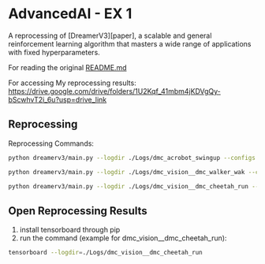 # AdvancedAI - EX 1

A reprocessing of [DreamerV3][paper], a scalable and general reinforcement
learning algorithm that masters a wide range of applications with fixed
hyperparameters.

For reading the original [README.md](https://github.com/YardenLevinger/AdvancedAI_dreamerv3/blob/main/original_README.md)

For accessing My reprocessing results: https://drive.google.com/drive/folders/1U2Kqf_41mbm4jKDVgQy-bScwhvT2i_6u?usp=drive_link

## Reprocessing

Reprocessing Commands:

```sh
python dreamerv3/main.py --logdir ./Logs/dmc_acrobot_swingup --configs dmc_vision_acr --task dmc_acrobot_swingup
```
```sh
python dreamerv3/main.py --logdir ./Logs/dmc_vision__dmc_walker_wak --configs dmc_vision --task dmc_walker_walk
```
```sh
python dreamerv3/main.py --logdir ./Logs/dmc_vision__dmc_cheetah_run --configs dmc_vision --task dmc_cheetah_run
```

## Open Reprocessing Results

1. install tensorboard through pip
2. run the command (example for dmc_vision__dmc_cheetah_run):
```sh
tensorboard --logdir=./Logs/dmc_vision__dmc_cheetah_run
```